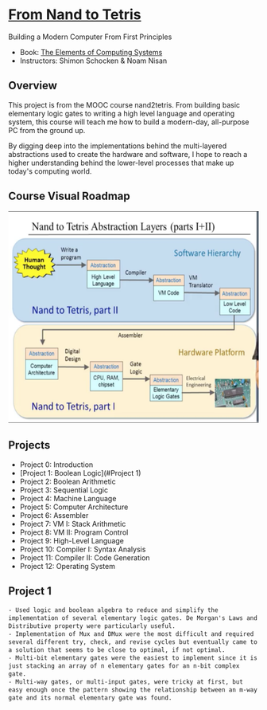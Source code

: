 # [From Nand to Tetris](https://www.nand2tetris.org/software)
Building a Modern Computer From First Principles


* Book: [The Elements of Computing Systems](https://mitpress.mit.edu/books/elements-computing-systems)
* Instructors: Shimon Schocken & Noam Nisan

## Overview
This project is from the MOOC course nand2tetris. From building basic elementary logic gates to writing a high level language and operating system, this course will teach me how to build a modern-day, all-purpose PC from the ground up.

By digging deep into the implementations behind the multi-layered abstractions used to create the hardware and software, I hope to reach a higher understanding behind the lower-level processes that make up today's computing world.

## Course Visual Roadmap

![roadmap](./images/roadmap.png)

## Projects

* Project 0: Introduction 
* [Project 1: Boolean Logic](#Project 1)
* Project 2: Boolean Arithmetic
* Project 3: Sequential Logic   
* Project 4: Machine Language 
* Project 5: Computer Architecture  
* Project 6: Assembler   
* Project 7: VM I: Stack Arithmetic   
* Project 8: VM II: Program Control   
* Project 9: High-Level Language  
* Project 10: Compiler I: Syntax Analysis   
* Project 11: Compiler II: Code Generation   
* Project 12: Operating System 

## Project 1
    - Used logic and boolean algebra to reduce and simplify the implementation of several elementary logic gates. De Morgan's Laws and Distributive property were particularly useful. 
    - Implementation of Mux and DMux were the most difficult and required several different try, check, and revise cycles but eventually came to a solution that seems to be close to optimal, if not optimal. 
    - Multi-bit elementary gates were the easiest to implement since it is just stacking an array of n elementary gates for an n-bit complex gate.
    - Multi-way gates, or multi-input gates, were tricky at first, but easy enough once the pattern showing the relationship between an m-way gate and its normal elementary gate was found. 